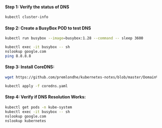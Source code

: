 
#### Step 1: Verify the status of DNS
```sh
kubectl cluster-info
```
#### Step 2: Create a BusyBox POD to test DNS
```sh
kubectl run busybox --image=busybox:1.28 --command -- sleep 3600
```
```sh
kubectl exec -it busybox -- sh
nslookup google.com
ping 8.8.8.8
```
#### Step 3: Install CoreDNS:
```sh
wget https://github.com/premlondhe/kubernetes-notes/blob/master/Domain%206%20-%20Cluster%20Architecture%2C%20Installation%20%26%20Configuration/coredns.yaml
```
```sh
kubectl apply -f coredns.yaml
```

#### Step 4: Verify if DNS Resolution Works:

```sh
kubectl get pods -n kube-system
kubectl exec -it busybox -- sh
nslookup google.com
nslookup kubernetes
```
